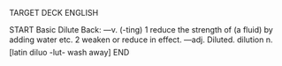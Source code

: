 TARGET DECK
ENGLISH

START
Basic
Dilute
Back: —v. (-ting) 1 reduce the strength of (a fluid) by adding water etc. 2 weaken or reduce in effect. —adj. Diluted.  dilution n. [latin diluo -lut- wash away]
END
